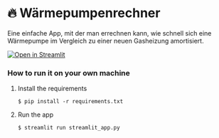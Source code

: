 # :fire: Wärmepumpenrechner

Eine einfache App, mit der man errechnen kann, wie schnell sich eine Wärmepumpe im Vergleich zu einer neuen Gasheizung amortisiert.

[![Open in Streamlit](https://static.streamlit.io/badges/streamlit_badge_black_white.svg)](https://gdp-dashboard-template.streamlit.app/)

### How to run it on your own machine

1. Install the requirements

   ```
   $ pip install -r requirements.txt
   ```

2. Run the app

   ```
   $ streamlit run streamlit_app.py
   ```
